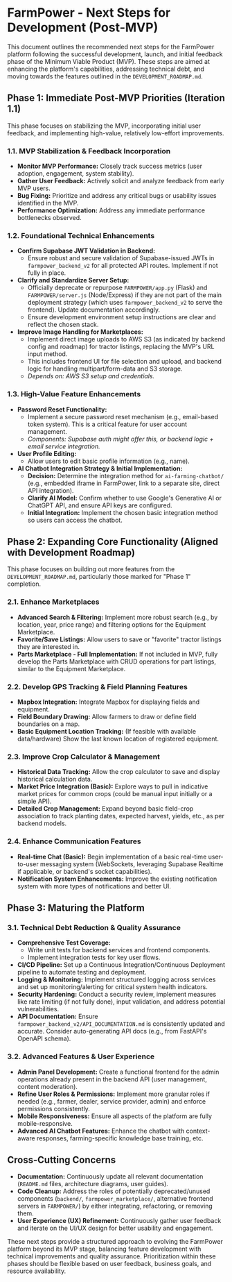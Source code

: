 # FarmPower - Next Steps for Development (Post-MVP)

This document outlines the recommended next steps for the FarmPower platform following the successful development, launch, and initial feedback phase of the Minimum Viable Product (MVP). These steps are aimed at enhancing the platform's capabilities, addressing technical debt, and moving towards the features outlined in the `DEVELOPMENT_ROADMAP.md`.

## Phase 1: Immediate Post-MVP Priorities (Iteration 1.1)

This phase focuses on stabilizing the MVP, incorporating initial user feedback, and implementing high-value, relatively low-effort improvements.

### 1.1. MVP Stabilization & Feedback Incorporation
*   **Monitor MVP Performance:** Closely track success metrics (user adoption, engagement, system stability).
*   **Gather User Feedback:** Actively solicit and analyze feedback from early MVP users.
*   **Bug Fixing:** Prioritize and address any critical bugs or usability issues identified in the MVP.
*   **Performance Optimization:** Address any immediate performance bottlenecks observed.

### 1.2. Foundational Technical Enhancements
*   **Confirm Supabase JWT Validation in Backend:**
    *   Ensure robust and secure validation of Supabase-issued JWTs in `farmpower_backend_v2` for all protected API routes. Implement if not fully in place.
*   **Clarify and Standardize Server Setup:**
    *   Officially deprecate or repurpose `FARMPOWER/app.py` (Flask) and `FARMPOWER/server.js` (Node/Express) if they are not part of the main deployment strategy (which uses `farmpower_backend_v2` to serve the frontend). Update documentation accordingly.
    *   Ensure development environment setup instructions are clear and reflect the chosen stack.
*   **Improve Image Handling for Marketplaces:**
    *   Implement direct image uploads to AWS S3 (as indicated by backend config and roadmap) for tractor listings, replacing the MVP's URL input method.
    *   This includes frontend UI for file selection and upload, and backend logic for handling multipart/form-data and S3 storage.
    *   _Depends on: AWS S3 setup and credentials._

### 1.3. High-Value Feature Enhancements
*   **Password Reset Functionality:**
    *   Implement a secure password reset mechanism (e.g., email-based token system). This is a critical feature for user account management.
    *   _Components: Supabase auth might offer this, or backend logic + email service integration._
*   **User Profile Editing:**
    *   Allow users to edit basic profile information (e.g., name).
*   **AI Chatbot Integration Strategy & Initial Implementation:**
    *   **Decision:** Determine the integration method for `ai-farming-chatbot/` (e.g., embedded iframe in FarmPower, link to a separate site, direct API integration).
    *   **Clarify AI Model:** Confirm whether to use Google's Generative AI or ChatGPT API, and ensure API keys are configured.
    *   **Initial Integration:** Implement the chosen basic integration method so users can access the chatbot.

## Phase 2: Expanding Core Functionality (Aligned with Development Roadmap)

This phase focuses on building out more features from the `DEVELOPMENT_ROADMAP.md`, particularly those marked for "Phase 1" completion.

### 2.1. Enhance Marketplaces
*   **Advanced Search & Filtering:** Implement more robust search (e.g., by location, year, price range) and filtering options for the Equipment Marketplace.
*   **Favorite/Save Listings:** Allow users to save or "favorite" tractor listings they are interested in.
*   **Parts Marketplace - Full Implementation:** If not included in MVP, fully develop the Parts Marketplace with CRUD operations for part listings, similar to the Equipment Marketplace.

### 2.2. Develop GPS Tracking & Field Planning Features
*   **Mapbox Integration:** Integrate Mapbox for displaying fields and equipment.
*   **Field Boundary Drawing:** Allow farmers to draw or define field boundaries on a map.
*   **Basic Equipment Location Tracking:** (If feasible with available data/hardware) Show the last known location of registered equipment.

### 2.3. Improve Crop Calculator & Management
*   **Historical Data Tracking:** Allow the crop calculator to save and display historical calculation data.
*   **Market Price Integration (Basic):** Explore ways to pull in indicative market prices for common crops (could be manual input initially or a simple API).
*   **Detailed Crop Management:** Expand beyond basic field-crop association to track planting dates, expected harvest, yields, etc., as per backend models.

### 2.4. Enhance Communication Features
*   **Real-time Chat (Basic):** Begin implementation of a basic real-time user-to-user messaging system (WebSockets, leveraging Supabase Realtime if applicable, or backend's socket capabilities).
*   **Notification System Enhancements:** Improve the existing notification system with more types of notifications and better UI.

## Phase 3: Maturing the Platform

### 3.1. Technical Debt Reduction & Quality Assurance
*   **Comprehensive Test Coverage:**
    *   Write unit tests for backend services and frontend components.
    *   Implement integration tests for key user flows.
*   **CI/CD Pipeline:** Set up a Continuous Integration/Continuous Deployment pipeline to automate testing and deployment.
*   **Logging & Monitoring:** Implement structured logging across services and set up monitoring/alerting for critical system health indicators.
*   **Security Hardening:** Conduct a security review, implement measures like rate limiting (if not fully done), input validation, and address potential vulnerabilities.
*   **API Documentation:** Ensure `farmpower_backend_v2/API_DOCUMENTATION.md` is consistently updated and accurate. Consider auto-generating API docs (e.g., from FastAPI's OpenAPI schema).

### 3.2. Advanced Features & User Experience
*   **Admin Panel Development:** Create a functional frontend for the admin operations already present in the backend API (user management, content moderation).
*   **Refine User Roles & Permissions:** Implement more granular roles if needed (e.g., farmer, dealer, service provider, admin) and enforce permissions consistently.
*   **Mobile Responsiveness:** Ensure all aspects of the platform are fully mobile-responsive.
*   **Advanced AI Chatbot Features:** Enhance the chatbot with context-aware responses, farming-specific knowledge base training, etc.

## Cross-Cutting Concerns

*   **Documentation:** Continuously update all relevant documentation (`README.md` files, architecture diagrams, user guides).
*   **Code Cleanup:** Address the roles of potentially deprecated/unused components (`backend/`, `farmpower_marketplace/`, alternative frontend servers in `FARMPOWER/`) by either integrating, refactoring, or removing them.
*   **User Experience (UX) Refinement:** Continuously gather user feedback and iterate on the UI/UX design for better usability and engagement.

These next steps provide a structured approach to evolving the FarmPower platform beyond its MVP stage, balancing feature development with technical improvements and quality assurance. Prioritization within these phases should be flexible based on user feedback, business goals, and resource availability.
